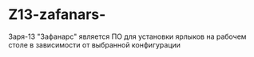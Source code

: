 # Z13-zafanars-
Заря-13 "Зафанарс" является ПО для установки ярлыков на рабочем столе в зависимости от выбранной конфигурации
